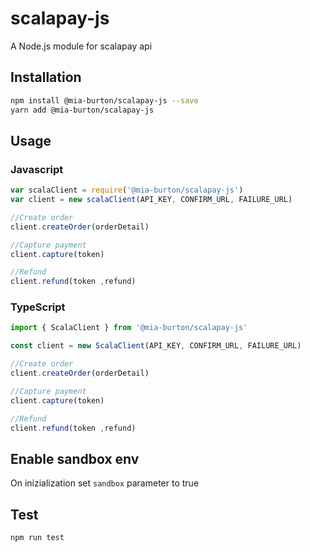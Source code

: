# scalapay-js
A Node.js module for scalapay api
## Installation
```sh
npm install @mia-burton/scalapay-js --save
yarn add @mia-burton/scalapay-js
```

## Usage
### Javascript
```javascript
var scalaClient = require('@mia-burton/scalapay-js')
var client = new scalaClient(API_KEY, CONFIRM_URL, FAILURE_URL)

//Create order
client.createOrder(orderDetail)

//Capture payment
client.capture(token)

//Refund
client.refund(token ,refund)
```

### TypeScript
```typescript
import { ScalaClient } from '@mia-burton/scalapay-js'

const client = new ScalaClient(API_KEY, CONFIRM_URL, FAILURE_URL)

//Create order
client.createOrder(orderDetail)

//Capture payment
client.capture(token)

//Refund
client.refund(token ,refund)
```
## Enable sandbox env
On inizialization set `sandbox` parameter to true

## Test
```sh
npm run test
```
